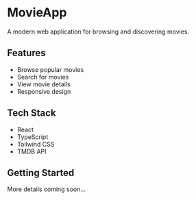 # MovieApp

A modern web application for browsing and discovering movies.

## Features

- Browse popular movies
- Search for movies
- View movie details
- Responsive design

## Tech Stack

- React
- TypeScript
- Tailwind CSS
- TMDB API

## Getting Started

More details coming soon... 